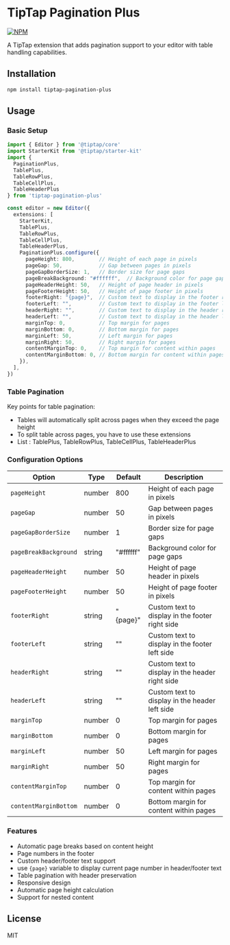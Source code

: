 # TipTap Pagination Plus
[![NPM](https://img.shields.io/npm/v/tiptap-pagination-plus.svg)](https://www.npmjs.com/package/tiptap-pagination-plus)

A TipTap extension that adds pagination support to your editor with table handling capabilities.

## Installation

```bash
npm install tiptap-pagination-plus
```

## Usage

### Basic Setup

```typescript
import { Editor } from '@tiptap/core'
import StarterKit from '@tiptap/starter-kit'
import { 
  PaginationPlus,
  TablePlus,
  TableRowPlus,
  TableCellPlus,
  TableHeaderPlus
} from 'tiptap-pagination-plus'

const editor = new Editor({
  extensions: [
    StarterKit,
    TablePlus,
    TableRowPlus,
    TableCellPlus,
    TableHeaderPlus,
    PaginationPlus.configure({
      pageHeight: 800,        // Height of each page in pixels
      pageGap: 50,            // Gap between pages in pixels
      pageGapBorderSize: 1,   // Border size for page gaps
      pageBreakBackground: "#ffffff",  // Background color for page gaps
      pageHeaderHeight: 50,   // Height of page header in pixels
      pageFooterHeight: 50,   // Height of page footer in pixels
      footerRight: "{page}",  // Custom text to display in the footer right side
      footerLeft: "",         // Custom text to display in the footer left side
      headerRight: "",        // Custom text to display in the header right side
      headerLeft: "",         // Custom text to display in the header left side
      marginTop: 0,           // Top margin for pages
      marginBottom: 0,        // Bottom margin for pages
      marginLeft: 50,         // Left margin for pages
      marginRight: 50,        // Right margin for pages
      contentMarginTop: 0,    // Top margin for content within pages
      contentMarginBottom: 0, // Bottom margin for content within pages
    }),
  ],
})
```

### Table Pagination

Key points for table pagination:
- Tables will automatically split across pages when they exceed the page height
- To split table across pages, you have to use these extensions
- List : TablePlus, TableRowPlus, TableCellPlus, TableHeaderPlus

### Configuration Options

| Option | Type | Default | Description |
|--------|------|---------|-------------|
| `pageHeight` | number | 800 | Height of each page in pixels |
| `pageGap` | number | 50 | Gap between pages in pixels |
| `pageGapBorderSize` | number | 1 | Border size for page gaps |
| `pageBreakBackground` | string | "#ffffff" | Background color for page gaps |
| `pageHeaderHeight` | number | 50 | Height of page header in pixels |
| `pageFooterHeight` | number | 50 | Height of page footer in pixels |
| `footerRight` | string | "{page}" | Custom text to display in the footer right side |
| `footerLeft` | string | "" | Custom text to display in the footer left side |
| `headerRight` | string | "" | Custom text to display in the header right side |
| `headerLeft` | string | "" | Custom text to display in the header left side |
| `marginTop` | number | 0 | Top margin for pages |
| `marginBottom` | number | 0 | Bottom margin for pages |
| `marginLeft` | number | 50 | Left margin for pages |
| `marginRight` | number | 50 | Right margin for pages |
| `contentMarginTop` | number | 0 | Top margin for content within pages |
| `contentMarginBottom` | number | 0 | Bottom margin for content within pages |

### Features

- Automatic page breaks based on content height
- Page numbers in the footer
- Custom header/footer text support
- use `{page}` variable to display current page number in header/footer text
- Table pagination with header preservation
- Responsive design
- Automatic page height calculation
- Support for nested content

## License

MIT

